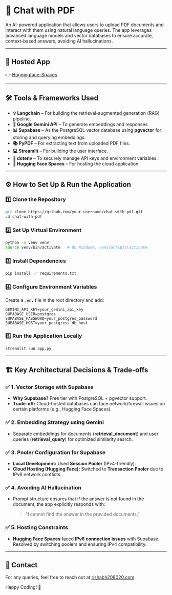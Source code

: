 # 📄 Chat with PDF

An AI-powered application that allows users to upload PDF documents and interact with them using natural language queries. The app leverages advanced language models and vector databases to ensure accurate, context-based answers, avoiding AI hallucinations.

---

## 🚀 Hosted App

👉 [Huggingface-Spaces](https://huggingface.co/spaces/COLONEL-HERE/Chat_WIth_Doc)

---

## 🛠️ Tools & Frameworks Used

- **💡 Langchain** – For building the retrieval-augmented generation (RAG) pipeline.
- **🧠 Google Gemini API** – To generate embeddings and responses.
- **📊 Supabase** – As the PostgreSQL vector database using **pgvector** for storing and querying embeddings.
- **📚 PyPDF** – For extracting text from uploaded PDF files.
- **💻 Streamlit** – For building the user interface.
- **🌿 dotenv** – To securely manage API keys and environment variables.
- **🔗 Hugging Face Spaces** – For hosting the cloud application.

---

## ⚙️ How to Set Up & Run the Application

### 1️⃣ **Clone the Repository**
```bash
git clone https://github.com/your-username/chat-with-pdf.git
cd chat-with-pdf
```

### 2️⃣ **Set Up Virtual Environment**
```bash
python -m venv venv
source venv/bin/activate   # On Windows: venv\Scripts\activate
```

### 3️⃣ **Install Dependencies**
```bash
pip install -r requirements.txt
```

### 4️⃣ **Configure Environment Variables**
Create a `.env` file in the root directory and add:
```env
GEMINI_API_KEY=your_gemini_api_key
SUPABASE_USER=postgres
SUPABASE_PASSWORD=your_postgres_password
SUPABASE_HOST=your_postgress_db_host
```

### 5️⃣ **Run the Application Locally**
```bash
streamlit run app.py
```

---

## 🏗️ Key Architectural Decisions & Trade-offs

### ✅ **1. Vector Storage with Supabase**
- **Why Supabase?** Free tier with PostgreSQL + pgvector support.
- **Trade-off:** Cloud-hosted databases can face network/firewall issues on certain platforms (e.g., Hugging Face Spaces).

### ✅ **2. Embedding Strategy using Gemini**
- Separate embeddings for documents (**retrieval_document**) and user queries (**retrieval_query**) for optimized similarity search.

### ✅ **3. Pooler Configuration for Supabase**
- **Local Development:** Used **Session Pooler** (IPv4-friendly).
- **Cloud Hosting (Hugging Face):** Switched to **Transaction Pooler** due to IPv6 network conflicts.

### ✅ **4. Avoiding AI Hallucination**
- Prompt structure ensures that if the answer is not found in the document, the app explicitly responds with:
  > "I cannot find the answer in the provided documents."

### ✅ **5. Hosting Constraints**
- **Hugging Face Spaces** faced **IPv6 connection issues** with Supabase. Resolved by switching poolers and ensuring IPv4 compatibility.

---

## 📧 Contact
For any queries, feel free to reach out at [rishabh208020.com](mailto:rishabh208020@gmail.com).

Happy Coding! 🚀

